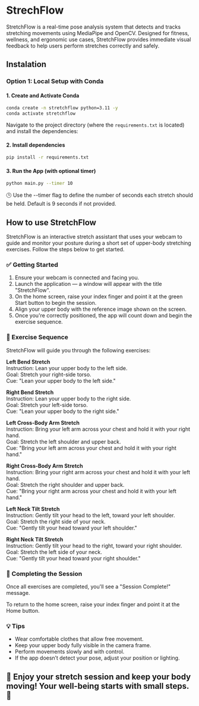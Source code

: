 # StrechFlow
StretchFlow is a real-time pose analysis system that detects and tracks stretching movements using MediaPipe and OpenCV. Designed for fitness, wellness, and ergonomic use cases, StretchFlow provides immediate visual feedback to help users perform stretches correctly and safely.

## Instalation

### Option 1: Local Setup with Conda

#### 1. Create and Activate Conda

```bash
conda create -n stretchflow python=3.11 -y
conda activate stretchflow
```

Navigate to the project directory (where the `requirements.txt` is located) and install the dependencies:

#### 2. Install dependencies

```bash
pip install -r requirements.txt
```

#### 3. Run the App (with optional timer)
```bash
python main.py --timer 10
```
🕒 Use the --timer flag to define the number of seconds each stretch should be held. Default is 9 seconds if not provided.


## How to use StretchFlow

StretchFlow is an interactive stretch assistant that uses your webcam to guide and monitor your posture during a short set of upper-body stretching exercises. Follow the steps below to get started.

### ✅ Getting Started

1. Ensure your webcam is connected and facing you.
2. Launch the application — a window will appear with the title "StretchFlow".
3. On the home screen, raise your index finger and point it at the green Start button to begin the session.
4. Align your upper body with the reference image shown on the screen.
5. Once you're correctly positioned, the app will count down and begin the exercise sequence.

### 💪 Exercise Sequence
StretchFlow will guide you through the following exercises:

**Left Bend Stretch**  
Instruction: Lean your upper body to the left side.  
Goal: Stretch your right-side torso.  
Cue: "Lean your upper body to the left side."  

**Right Bend Stretch**  
Instruction: Lean your upper body to the right side.  
Goal: Stretch your left-side torso.  
Cue: "Lean your upper body to the right side."  

**Left Cross-Body Arm Stretch**  
Instruction: Bring your left arm across your chest and hold it with your right hand.  
Goal: Stretch the left shoulder and upper back.  
Cue: "Bring your left arm across your chest and hold it with your right hand."  

**Right Cross-Body Arm Stretch**  
Instruction: Bring your right arm across your chest and hold it with your left hand.  
Goal: Stretch the right shoulder and upper back.  
Cue: "Bring your right arm across your chest and hold it with your left hand."  

**Left Neck Tilt Stretch**  
Instruction: Gently tilt your head to the left, toward your left shoulder.  
Goal: Stretch the right side of your neck.  
Cue: "Gently tilt your head toward your left shoulder."  

**Right Neck Tilt Stretch**  
Instruction: Gently tilt your head to the right, toward your right shoulder.  
Goal: Stretch the left side of your neck.  
Cue: "Gently tilt your head toward your right shoulder."  

### 🏁 Completing the Session
Once all exercises are completed, you'll see a "Session Complete!" message.

To return to the home screen, raise your index finger and point it at the Home button.

### 💡 Tips
- Wear comfortable clothes that allow free movement.
- Keep your upper body fully visible in the camera frame.
- Perform movements slowly and with control.
- If the app doesn’t detect your pose, adjust your position or lighting.



## 🎉 Enjoy your stretch session and keep your body moving! Your well-being starts with small steps. 💪








